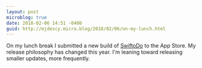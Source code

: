 ```yaml
---
layout: post
microblog: true
date: 2018-02-06 14:51 -0400
guid: http://mjdescy.micro.blog/2018/02/06/on-my-lunch.html
---
```

On my lunch break I submitted a new build of [SwiftoDo](https://itunes.apple.com/us/app/swiftodo-task-list-for-todo.txt/id1073798440?ls=1&mt=8) to the App Store. My release philosophy has changed this year. I'm leaning toward releasing smaller updates, more frequently.
